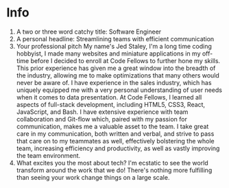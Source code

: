 # Info

1. A two or three word catchy title:
  Software Engineer
2. A personal headline:
  Streamlining teams with efficient communication
3. Your professional pitch
  My name's Jed Staley, I'm a long time coding hobbyist, I made many websites and miniature applications in my off-time before I decided to enroll at Code Fellows to further hone my skills. This prior experience has given me a great window into the breadth of the industry, allowing me to make optimizations that many others would never be aware of. I have experience in the sales industry, which has uniquely equipped me with a very personal understanding of user needs when it comes to data presentation. At Code Fellows, I learned all aspects of full-stack development, including HTML5, CSS3, React, JavaScript, and Bash. I have extensive experience with team collaboration and Git-flow which, paired with my passion for communication, makes me a valuable asset to the team. I take great care in my communication, both written and verbal, and strive to pass that care on to my teammates as well, effectively bolstering the whole team, increasing efficiency and productivity, as well as vastly improving the team environment.
4. What excites you the most about tech?
   I'm ecstatic to see the world transform around the work that we do! There's nothing more fulfilling than seeing your work change things on a large scale.
